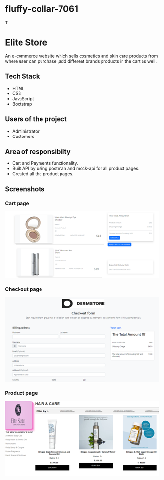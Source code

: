 # fluffy-collar-7061
T
# Elite Store

An e-commerce website which sells cosmetics and skin care products from where user can purchase ,add different brands products in the cart as well.


## Tech Stack

- HTML
- CSS 
- JavaScript
- Bootstrap

## Users of the project

- Administrator
- Customers




## Area of responsibilty

- Cart and Payments functionality.
- Built API by using postman and mock-api for all product pages.
- Created all the product pages.



## Screenshots

### Cart page
![App Screenshot](https://github.com/gsandha/fluffy-collar-7061/blob/main/images/Screenshot%202023-04-04%20171231.png?raw=true)



### Checkout page

![App Screenshot](https://github.com/gsandha/fluffy-collar-7061/blob/main/images/Screenshot%202023-04-04%20171309.png?raw=true)

### Product page

![App Screenshot](https://github.com/gsandha/fluffy-collar-7061/blob/main/images/Screenshot%202023-04-04%20173039.png?raw=true)
